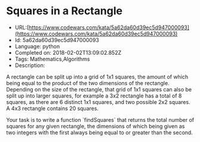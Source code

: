 # Squares in a Rectangle

 - URL:[https://www.codewars.com/kata/5a62da60d39ec5d947000093](https://www.codewars.com/kata/5a62da60d39ec5d947000093)
 - Id: 5a62da60d39ec5d947000093
 - Language: python
 - Completed on: 2018-02-02T13:09:02.852Z
 - Tags: Mathematics,Algorithms
 - Description:
<p>A rectangle can be split up into a grid of 1x1 squares, the amount of which being equal to the product of the two dimensions of the rectangle. Depending on the size of the rectangle, that grid of 1x1 squares can also be split up into larger squares, for example a 3x2 rectangle has a total of 8 squares, as there are 6 distinct 1x1 squares, and two possible 2x2 squares. A 4x3 rectangle contains 20 squares.</p><p>
Your task is to write a function `findSquares` that returns the total number of squares for any given rectangle, the dimensions of which being given as two integers with the first always being equal to or greater than the second.</p>
